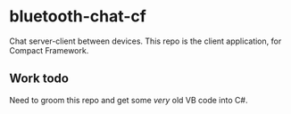 # bluetooth-chat-cf

Chat server-client between devices. This repo is the client application, for Compact Framework.

## Work todo

Need to groom this repo and get some _very_ old VB code into C#.
